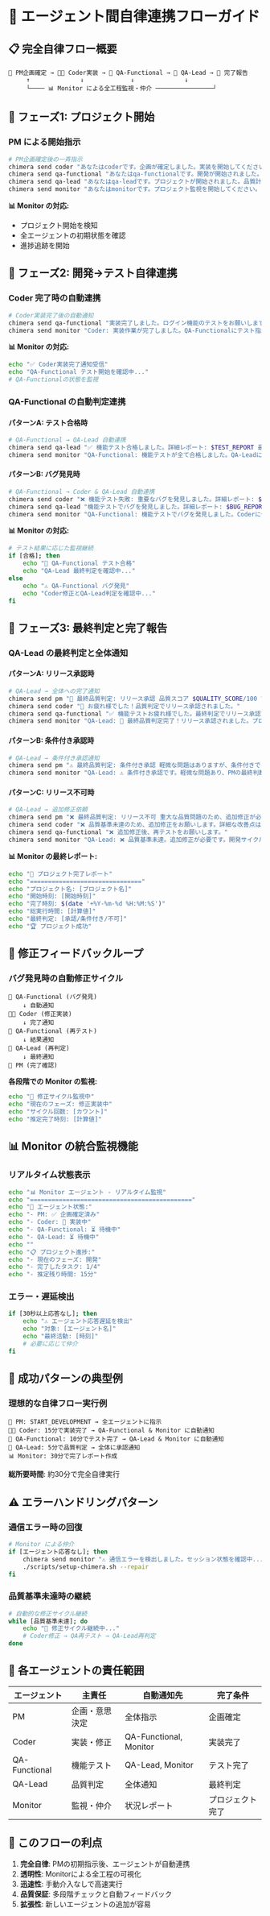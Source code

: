 # 🔄 エージェント間自律連携フローガイド

## 📋 完全自律フロー概要

```
🎯 PM企画確定 → 👨‍💻 Coder実装 → 🧪 QA-Functional → 👑 QA-Lead → 🎉 完了報告
     ↑              ↓             ↓              ↓
     └──── 📊 Monitor による全工程監視・仲介 ────────────────┘
```

## 🚀 フェーズ1: プロジェクト開始

### PM による開始指示
```bash
# PM企画確定後の一斉指示
chimera send coder "あなたはcoderです。企画が確定しました。実装を開始してください。要件：[具体的な機能要件]"
chimera send qa-functional "あなたはqa-functionalです。開発が開始されました。テスト準備をお願いします。"
chimera send qa-lead "あなたはqa-leadです。プロジェクトが開始されました。品質計画を策定してください。"
chimera send monitor "あなたはmonitorです。プロジェクト監視を開始してください。"
```

**📊 Monitor の対応:**
- プロジェクト開始を検知
- 全エージェントの初期状態を確認
- 進捗追跡を開始

## 🔄 フェーズ2: 開発→テスト自律連携

### Coder 完了時の自動連携
```bash
# Coder実装完了後の自動通知
chimera send qa-functional "実装完了しました。ログイン機能のテストをお願いします。実装内容：[詳細]"
chimera send monitor "Coder: 実装作業が完了しました。QA-Functionalにテスト指示を送信済みです。"
```

**📊 Monitor の対応:**
```bash
echo "✅ Coder実装完了通知受信"
echo "QA-Functional テスト開始を確認中..."
# QA-Functionalの状態を監視
```

### QA-Functional の自動判定連携

#### パターンA: テスト合格時
```bash
# QA-Functional → QA-Lead 自動連携
chimera send qa-lead "✅ 機能テスト合格しました。詳細レポート: $TEST_REPORT 最終品質判定をお願いします。"
chimera send monitor "QA-Functional: 機能テストが全て合格しました。QA-Leadに最終判定を依頼済みです。"
```

#### パターンB: バグ発見時
```bash
# QA-Functional → Coder & QA-Lead 自動連携
chimera send coder "❌ 機能テスト失敗: 重要なバグを発見しました。詳細レポート: $BUG_REPORT をご確認ください。"
chimera send qa-lead "機能テストでバグを発見しました。詳細レポート: $BUG_REPORT セキュリティリスクが含まれるため、リリースブロックを推奨します。"
chimera send monitor "QA-Functional: 機能テストでバグを発見しました。Coderに修正依頼、QA-Leadに報告済みです。"
```

**📊 Monitor の対応:**
```bash
# テスト結果に応じた監視継続
if [合格]; then
    echo "🧪 QA-Functional テスト合格"
    echo "QA-Lead 最終判定を確認中..."
else
    echo "⚠️ QA-Functional バグ発見"
    echo "Coder修正とQA-Lead判定を確認中..."
fi
```

## 🎯 フェーズ3: 最終判定と完了報告

### QA-Lead の最終判定と全体通知

#### パターンA: リリース承認時
```bash
# QA-Lead → 全体への完了通知
chimera send pm "🎉 最終品質判定: リリース承認 品質スコア $QUALITY_SCORE/100 で全基準をクリアしました。詳細: $FINAL_REPORT"
chimera send coder "🎉 お疲れ様でした！品質判定でリリース承認されました。"
chimera send qa-functional "✅ 機能テストお疲れ様でした。最終判定でリリース承認です。"
chimera send monitor "QA-Lead: 🎉 最終品質判定完了！リリース承認されました。プロジェクト成功です。"
```

#### パターンB: 条件付き承認時
```bash
# QA-Lead → 条件付き承認通知
chimera send pm "⚠️ 最終品質判定: 条件付き承認 軽微な問題はありますが、条件付きでリリース可能です。詳細: $FINAL_REPORT"
chimera send monitor "QA-Lead: ⚠️ 条件付き承認です。軽微な問題あり、PMの最終判断待ちです。"
```

#### パターンC: リリース不可時
```bash
# QA-Lead → 追加修正依頼
chimera send pm "❌ 最終品質判定: リリース不可 重大な品質問題のため、追加修正が必要です。詳細: $FINAL_REPORT"
chimera send coder "❌ 品質基準未達のため、追加修正をお願いします。詳細な改善点は $FINAL_REPORT をご確認ください。"
chimera send qa-functional "❌ 追加修正後、再テストをお願いします。"
chimera send monitor "QA-Lead: ❌ 品質基準未達。追加修正が必要です。開発サイクルを継続します。"
```

**📊 Monitor の最終レポート:**
```bash
echo "🎉 プロジェクト完了レポート"
echo "==============================="
echo "プロジェクト名: [プロジェクト名]"
echo "開始時刻: [開始時刻]"
echo "完了時刻: $(date '+%Y-%m-%d %H:%M:%S')"
echo "総実行時間: [計算値]"
echo "最終判定: [承認/条件付き/不可]"
echo "🏆 プロジェクト成功"
```

## 🔄 修正フィードバックループ

### バグ発見時の自動修正サイクル
```
🧪 QA-Functional (バグ発見)
    ↓ 自動通知
👨‍💻 Coder (修正実装)
    ↓ 完了通知  
🧪 QA-Functional (再テスト)
    ↓ 結果通知
👑 QA-Lead (再判定)
    ↓ 最終通知
🎯 PM (完了確認)
```

**各段階での Monitor の監視:**
```bash
echo "🔄 修正サイクル監視中"
echo "現在のフェーズ: 修正実装中"
echo "サイクル回数: [カウント]"
echo "推定完了時刻: [計算値]"
```

## 📊 Monitor の統合監視機能

### リアルタイム状態表示
```bash
echo "📊 Monitor エージェント - リアルタイム監視"
echo "============================================="
echo "🤖 エージェント状態:"
echo "- PM: ✅ 企画確定済み"
echo "- Coder: 🔄 実装中"
echo "- QA-Functional: ⏳ 待機中"
echo "- QA-Lead: ⏳ 待機中"
echo ""
echo "📋 プロジェクト進捗:"
echo "- 現在のフェーズ: 開発"
echo "- 完了したタスク: 1/4"
echo "- 推定残り時間: 15分"
```

### エラー・遅延検出
```bash
if [30秒以上応答なし]; then
    echo "⚠️ エージェント応答遅延を検出"
    echo "対象: [エージェント名]"
    echo "最終活動: [時刻]"
    # 必要に応じて仲介
fi
```

## 🎯 成功パターンの典型例

### 理想的な自律フロー実行例
```
🎯 PM: START_DEVELOPMENT → 全エージェントに指示
👨‍💻 Coder: 15分で実装完了 → QA-Functional & Monitor に自動通知
🧪 QA-Functional: 10分でテスト完了 → QA-Lead & Monitor に自動通知
👑 QA-Lead: 5分で品質判定 → 全体に承認通知
📊 Monitor: 30分で完了レポート作成
```

**総所要時間**: 約30分で完全自律実行

## ⚠️ エラーハンドリングパターン

### 通信エラー時の回復
```bash
# Monitor による仲介
if [エージェント応答なし]; then
    chimera send monitor "⚠️ 通信エラーを検出しました。セッション状態を確認中..."
    ./scripts/setup-chimera.sh --repair
fi
```

### 品質基準未達時の継続
```bash
# 自動的な修正サイクル継続
while [品質基準未達]; do
    echo "🔄 修正サイクル継続中..."
    # Coder修正 → QA再テスト → QA-Lead再判定
done
```

## 📝 各エージェントの責任範囲

| エージェント | 主責任 | 自動通知先 | 完了条件 |
|-------------|--------|-----------|----------|
| PM | 企画・意思決定 | 全体指示 | 企画確定 |
| Coder | 実装・修正 | QA-Functional, Monitor | 実装完了 |
| QA-Functional | 機能テスト | QA-Lead, Monitor | テスト完了 |
| QA-Lead | 品質判定 | 全体通知 | 最終判定 |
| Monitor | 監視・仲介 | 状況レポート | プロジェクト完了 |

## 🚀 このフローの利点

1. **完全自律**: PMの初期指示後、エージェントが自動連携
2. **透明性**: Monitorによる全工程の可視化
3. **迅速性**: 手動介入なしで高速実行
4. **品質保証**: 多段階チェックと自動フィードバック
5. **拡張性**: 新しいエージェントの追加が容易